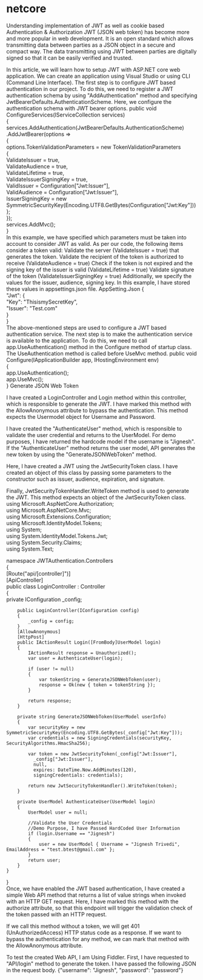 # netcore
Understanding implementation of JWT as well as cookie based Authentication &amp; Authorization
JWT (JSON web token) has become more and more popular in web development. It is an open standard which allows transmitting data between parties as a JSON object in a secure and compact way. The data transmitting using JWT between parties are digitally signed so that it can be easily verified and trusted.
 
In this article, we will learn how to setup JWT with ASP.NET core web application. We can create an application using Visual Studio or using CLI (Command Line Interface).
The first step is to configure JWT based authentication in our project. To do this, we need to register a JWT authentication schema by using "AddAuthentication" method and specifying JwtBearerDefaults.AuthenticationScheme. Here, we configure the authentication schema with JWT bearer options.
public void ConfigureServices(IServiceCollection services)    
{    
    services.AddAuthentication(JwtBearerDefaults.AuthenticationScheme)    
    .AddJwtBearer(options =>    
    {    
        options.TokenValidationParameters = new TokenValidationParameters    
        {    
            ValidateIssuer = true,    
            ValidateAudience = true,    
            ValidateLifetime = true,    
            ValidateIssuerSigningKey = true,    
            ValidIssuer = Configuration["Jwt:Issuer"],    
            ValidAudience = Configuration["Jwt:Issuer"],    
            IssuerSigningKey = new SymmetricSecurityKey(Encoding.UTF8.GetBytes(Configuration["Jwt:Key"]))    
        };    
    });    
    services.AddMvc();    
}   
In this example, we have specified which parameters must be taken into account to consider JWT as valid. As per our code,  the following items consider a token valid:
Validate the server (ValidateIssuer = true) that generates the token.
Validate the recipient of the token is authorized to receive (ValidateAudience = true)
Check if the token is not expired and the signing key of the issuer is valid (ValidateLifetime = true)
Validate signature of the token (ValidateIssuerSigningKey = true)
Additionally, we specify the values for the issuer, audience, signing key. In this example, I have stored these values in appsettings.json file.
AppSetting.Json
{    
  "Jwt": {    
    "Key": "ThisismySecretKey",    
    "Issuer": "Test.com"    
  }    
}   
The above-mentioned steps are used to configure a JWT based authentication service. The next step is to make the authentication service is available to the application. To do this, we need to call app.UseAuthentication() method in the Configure method of startup class. The UseAuthentication method is called before UseMvc method.
public void Configure(IApplicationBuilder app, IHostingEnvironment env)    
{    
    app.UseAuthentication();    
    app.UseMvc();    
} 
Generate JSON Web Token
 
I have created a LoginController and Login method within this controller, which is responsible to generate the JWT. I have marked this method with the AllowAnonymous attribute to bypass the authentication. This method expects the Usermodel object for Username and Password.
 
I have created the "AuthenticateUser" method, which is responsible to validate the user credential and returns to the UserModel. For demo purposes, I have returned the hardcode model if the username is "Jignesh". If the "AuthenticateUser" method returns the user model, API generates the new token by using the "GenerateJSONWebToken" method.
 
Here, I have created a JWT using the JwtSecurityToken class. I have created an object of this class by passing some parameters to the constructor such as issuer, audience, expiration, and signature.
 
Finally, JwtSecurityTokenHandler.WriteToken method is used to generate the JWT. This method expects an object of the JwtSecurityToken class.
using Microsoft.AspNetCore.Authorization;    
using Microsoft.AspNetCore.Mvc;    
using Microsoft.Extensions.Configuration;    
using Microsoft.IdentityModel.Tokens;    
using System;    
using System.IdentityModel.Tokens.Jwt;    
using System.Security.Claims;    
using System.Text;    
    
namespace JWTAuthentication.Controllers    
{    
    [Route("api/[controller]")]    
    [ApiController]    
    public class LoginController : Controller    
    {    
        private IConfiguration _config;    
    
        public LoginController(IConfiguration config)    
        {    
            _config = config;    
        }    
        [AllowAnonymous]    
        [HttpPost]    
        public IActionResult Login([FromBody]UserModel login)    
        {    
            IActionResult response = Unauthorized();    
            var user = AuthenticateUser(login);    
    
            if (user != null)    
            {    
                var tokenString = GenerateJSONWebToken(user);    
                response = Ok(new { token = tokenString });    
            }    
    
            return response;    
        }    
    
        private string GenerateJSONWebToken(UserModel userInfo)    
        {    
            var securityKey = new SymmetricSecurityKey(Encoding.UTF8.GetBytes(_config["Jwt:Key"]));    
            var credentials = new SigningCredentials(securityKey, SecurityAlgorithms.HmacSha256);    
    
            var token = new JwtSecurityToken(_config["Jwt:Issuer"],    
              _config["Jwt:Issuer"],    
              null,    
              expires: DateTime.Now.AddMinutes(120),    
              signingCredentials: credentials);    
    
            return new JwtSecurityTokenHandler().WriteToken(token);    
        }    
    
        private UserModel AuthenticateUser(UserModel login)    
        {    
            UserModel user = null;    
    
            //Validate the User Credentials    
            //Demo Purpose, I have Passed HardCoded User Information    
            if (login.Username == "Jignesh")    
            {    
                user = new UserModel { Username = "Jignesh Trivedi", EmailAddress = "test.btest@gmail.com" };    
            }    
            return user;    
        }    
    }    
}   
Once, we have enabled the JWT based authentication, I have created a simple Web API method that returns a list of value strings when invoked with an HTTP GET request. Here, I have marked this method with the authorize attribute, so that this endpoint will trigger the validation check of the token passed with an HTTP request.
 
If we call this method without a token, we will get 401 (UnAuthorizedAccess) HTTP status code as a response. If we want to bypass the authentication for any method, we can mark that method with the AllowAnonymous attribute.
 
To test the created Web API, I am Using Fiddler. First, I have requested to "API/login" method to generate the token. I have passed the following JSON in the request body.
{"username": "Jignesh", "password": "password"}  

